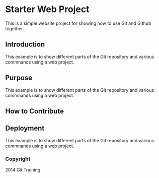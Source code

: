 # Starter Web Project

This is a simple website project for showing how to use Git and Github together.

## Introduction

This example is to show different parts of the Git repository and various commnands using a web project.

## Purpose

This example is to show different parts of the Git repository and various commnands using a web project.

## How to Contribute

## Deployment

This example is to show different parts of the Git repository and various commnands using a web project.

### Copyright
2014 Git.Training